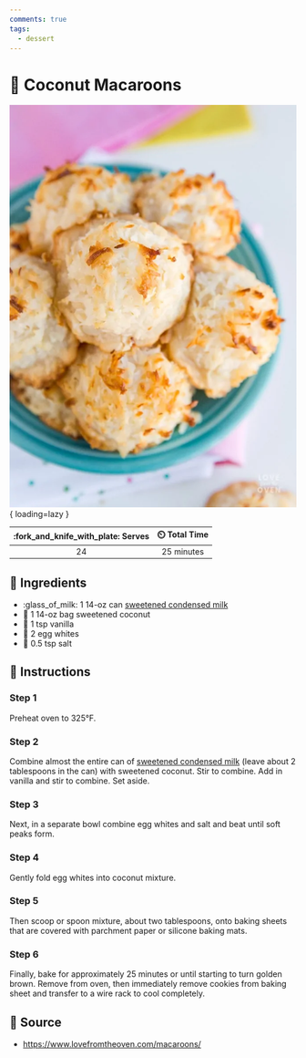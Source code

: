 ```yaml
---
comments: true
tags:
  - dessert
---
```

# :coconut: Coconut Macaroons

![Coconut Macaroons][1]{ loading=lazy }

| :fork_and_knife_with_plate: Serves | :timer_clock: Total Time |
|:----------------------------------:|:-----------------------: |
| 24 | 25 minutes |

## :salt: Ingredients

- :glass_of_milk: 1 14-oz can [sweetened condensed milk][2]
- :coconut: 1 14-oz bag sweetened coconut
- :icecream: 1 tsp vanilla
- :egg: 2 egg whites
- :salt: 0.5 tsp salt

## :pencil: Instructions

### Step 1

Preheat oven to 325°F.

### Step 2

Combine almost the entire can of [sweetened condensed milk][2] (leave about 2 tablespoons in the can) with sweetened
coconut. Stir to combine. Add in vanilla and stir to combine. Set aside.

### Step 3

Next, in a separate bowl combine egg whites and salt and beat until soft peaks form.

### Step 4

Gently fold egg whites into coconut mixture.

### Step 5

Then scoop or spoon mixture, about two tablespoons, onto baking sheets that are covered with parchment paper or silicone
baking mats.

### Step 6

Finally, bake for approximately 25 minutes or until starting to turn golden brown. Remove from oven, then immediately
remove cookies from baking sheet and transfer to a wire rack to cool completely.

## :link: Source

- <https://www.lovefromtheoven.com/macaroons/>

[1]: <../assets/images/coconut-macaroons.png>
[2]: <../ingredients/sweetened-condensed-milk.md>
